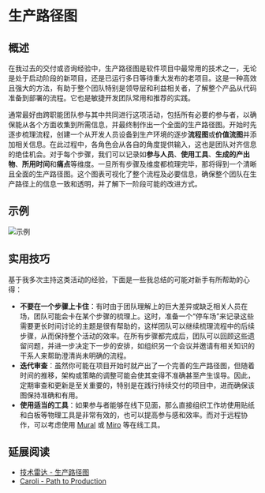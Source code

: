 # 生产路径图

## 概述

在我过去的交付或咨询经验中，生产路径图是软件项目中最常用的技术之一，无论是处于启动阶段的新项目，还是已运行多日等待重大发布的老项目。这是一种高效且强大的方法，有助于整个团队特别是领导层和利益相关者，了解整个产品从代码准备到部署的流程。它也是敏捷开发团队常用和推荐的实践。

通常最好由跨职能团队参与其中共同进行这项活动，包括所有必要的参与者，以确保能从各个方面收集到所需信息，并最终制作出一个全面的生产路径图。开始时先逐步梳理流程，创建一个从开发人员设备到生产环境的逐步**流程图**或**价值流图**并添加相关信息。在此过程中，各角色会从各自的角度提供输入，这也是团队对齐信息的绝佳机会。对于每个步骤，我们可以记录如**参与人员**、**使用工具**、**生成的产出物**、**所用时间**和**痛点**等维度。一旦所有步骤及维度都梳理完毕，那将得到一个清晰且全面的生产路径图。这个图表可视化了整个流程及必要信息，确保整个团队在生产路径上的信息一致和透明，并了解下一阶段可能的改进方式。

## 示例

![示例](https://cdn.oran.zone/blogs/path_to_production_example.png)

## 实用技巧

基于我多次主持这类活动的经验，下面是一些我总结的可能对新手有所帮助的心得：
- **不要在一个步骤上卡住**：有时由于团队理解上的巨大差异或缺乏相关人员在场，团队可能会卡在某个步骤的梳理上。这时，准备一个“停车场”来记录这些需要更长时间讨论的主题是很有帮助的，这样团队可以继续梳理流程中的后续步骤，从而保持整个活动的效率。在所有步骤都完成后，团队可以回顾这些遗留问题，并进一步决定下一步的安排，如组织另一个会议并邀请有相关知识的干系人来帮助澄清尚未明确的流程。
- **迭代审查**：虽然你可能在项目开始时就产出了一个完善的生产路径图，但随着时间的推移，架构或策略的调整可能会使其变得不准确甚至产生误导。因此，定期审查和更新是至关重要的，特别是在践行持续交付的项目中，进而确保该图保持准确和有用。
- **使用适当的工具**：如果参与者能够在线下见面，那么直接组织工作坊使用贴纸和白板等物理工具是非常有效的，也可以提高参与感和效率。而对于远程协作，可以考虑使用 [Mural](https://mural.co/) 或 [Miro](https://miro.com/) 等在线工具。

## 延展阅读

- [技术雷达 - 生产路径图](https://www.thoughtworks.com/zh-cn/radar/techniques/path-to-production-mapping)
- [Caroli - Path to Production](https://caroli.org/en/path-to-production/)